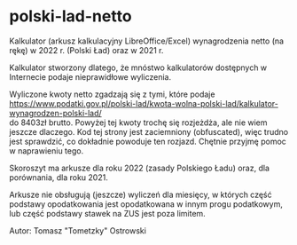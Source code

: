 # polski-lad-netto
Kalkulator (arkusz kalkulacyjny LibreOffice/Excel) wynagrodzenia netto (na rękę) w 2022 r. (Polski Ład) oraz w 2021 r.

Kalkulator stworzony dlatego, że mnóstwo kalkulatorów dostępnych w Internecie podaje
nieprawidłowe wyliczenia.

Wyliczone kwoty netto zgadzają się z tymi, które podaje \
https://www.podatki.gov.pl/polski-lad/kwota-wolna-polski-lad/kalkulator-wynagrodzen-polski-lad/ \
do 8403zł brutto. Powyżej tej kwoty trochę się rozjeżdża, ale nie wiem jeszcze dlaczego.
Kod tej strony jest zaciemniony (obfuscated), więc trudno jest sprawdzić, co dokładnie powoduje
ten rozjazd. Chętnie przyjmę pomoc w naprawieniu tego.

Skoroszyt ma arkusze dla roku 2022 (zasady Polskiego Ładu) oraz, dla porównania, dla roku 2021.

Arkusze nie obsługują (jeszcze) wyliczeń dla miesięcy, w których część podstawy opodatkowania jest
opodatkowana w innym progu podatkowym, lub część podstawy stawek na ZUS jest poza limitem.

Autor:
Tomasz "Tometzky" Ostrowski
